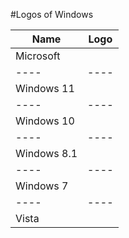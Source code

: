 #Logos of Windows

Name|Logo
|----|----
|Microsoft |
|----|----
|Windows 11 |
|----|----
|Windows 10 |
|----|----
|Windows 8.1 |
|----|----
|Windows 7 |
|----|----
|Vista |

